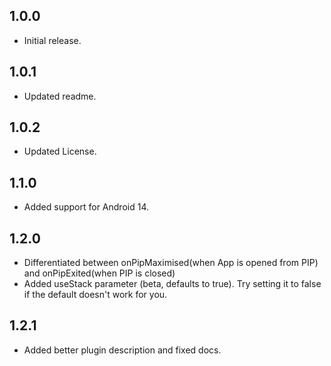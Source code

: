 ## 1.0.0
* Initial release.

## 1.0.1
* Updated readme. 

## 1.0.2
* Updated License.

## 1.1.0
* Added support for Android 14.

## 1.2.0
* Differentiated between onPipMaximised(when App is opened from PIP) and onPipExited(when PIP is closed)
* Added useStack parameter (beta, defaults to true). Try setting it to false if the default doesn't work for you.

## 1.2.1
* Added better plugin description and fixed docs.